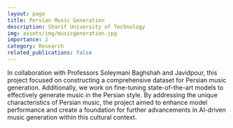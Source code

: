 ```yaml
---
layout: page
title: Persian Music Generation
description: Sharif University of Technology
img: assets/img/musicgeneration.jpg
importance: 2
category: Research
related_publications: false
---
```


In collaboration with Professors Soleymani Baghshah and Javidpour, this project focused on constructing a comprehensive dataset for Persian music generation. Additionally, we work on fine-tuning state-of-the-art models to effectively generate music in the Persian style. By addressing the unique characteristics of Persian music, the project aimed to enhance model performance and create a foundation for further advancements in AI-driven music generation within this cultural context.




